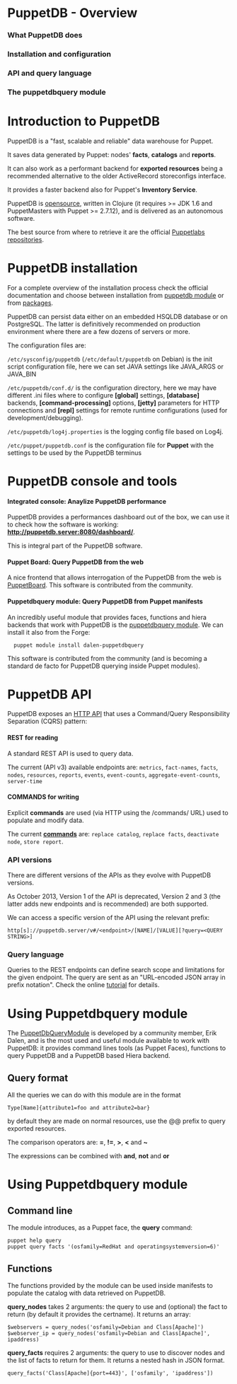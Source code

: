 # PuppetDB - Overview

### What PuppetDB does

### Installation and configuration

### API and query language

### The puppetdbquery module


# Introduction to PuppetDB
PuppetDB is a "fast, scalable and reliable" data warehouse for Puppet.

It saves data generated by Puppet: nodes' **facts**, **catalogs** and **reports**.

It can also work as a performant backend for **exported resources** being a recommended alternative to the older ActiveRecord storeconfigs interface.

It provides a faster backend also for Puppet's **Inventory Service**.

PuppetDB is [opensource](https://github.com/puppetlabs/puppetdb), written in Clojure (it requires >= JDK 1.6 and PuppetMasters with Puppet >= 2.7.12), and is delivered as an autonomous software.

The best source from where to retrieve it are the official [Puppetlabs repositories](http://docs.puppetlabs.com/guides/puppetlabs_package_repositories.html#open-source-repositories).


# PuppetDB installation
For a complete overview of the installation process check the official documentation and choose between installation from [puppetdb module](http://docs.puppetlabs.com/puppetdb/latest/install_via_module.html) or from [packages](http://docs.puppetlabs.com/puppetdb/latest/install_from_packages.html).

PuppetDB can persist data either on an embedded HSQLDB database or on PostgreSQL.
The latter is definitively recommended on production environment where there are a few dozens of servers or more.

The configuration files are:

```/etc/sysconfig/puppetdb``` (```/etc/default/puppetdb``` on Debian) is the init script configuration file, here we can set JAVA settings like JAVA_ARGS or JAVA_BIN


```/etc/puppetdb/conf.d/``` is the configuration directory, here we may have different .ini files where to configure **[global]** settings, **[database]** backends, **[command-processing]** options, **[jetty]** parameters for HTTP connections and **[repl]** settings for remote runtime configurations (used for development/debugging).


```/etc/puppetdb/log4j.properties``` is the logging config file based on Log4j.


```/etc/puppet/puppetdb.conf``` is the configuration file for **Puppet** with the settings to be used by the PuppetDB terminus


# PuppetDB console and tools

#### Integrated console: Anaylize PuppetDB performance
PuppetDB provides a performances dashboard out of the box, we can use it to check how the software is working: **http://puppetdb.server:8080/dashboard/**.

This is integral part of the PuppetDB software.

#### Puppet Board: Query PuppetDB from the web
A nice frontend that allows interrogation of the PuppetDB from the web is [PuppetBoard](https://github.com/nedap/puppetboard).
This software is contributed from the community.

#### Puppetdbquery module: Query PuppetDB from Puppet manifests
An incredibly useful module that provides faces, functions and hiera backends that work with PuppetDB is the [puppetdbquery module](https://github.com/dalen/puppet-puppetdbquery). We can install it also from the Forge:

      puppet module install dalen-puppetdbquery

This software is contributed from the community (and is becoming a standard de facto for PuppetDB querying inside Puppet modules).


# PuppetDB API
PuppetDB exposes an [HTTP API](http://docs.puppetlabs.com/puppetdb/latest/api/) that uses a Command/Query Responsibility Separation (CQRS) pattern:

#### REST for reading
A standard REST API is used to query data.

The current (API v3) available endpoints are: ```metrics```, ```fact-names```, ```facts```, ```nodes```, ```resources```, ```reports```, ```events```, ```event-counts```, ```aggregate-event-counts```, ```server-time```


#### COMMANDS for writing
Explicit **commands** are used (via HTTP using the /commands/ URL) used to populate and modify data.

The current [**commands**](http://docs.puppetlabs.com/puppetdb/latest/api/commands.html) are: ```replace catalog```, ```replace facts```, ```deactivate node```, ```store report```.


### API versions  
There are different versions of the APIs as they evolve with PuppetDB versions.

As October 2013, Version 1 of the API is deprecated, Version 2 and 3 (the latter adds new endpoints and is recommended) are both supported.

We can access a specific version of the API using the relevant prefix:

    http[s]://puppetdb.server/v#/<endpoint>/[NAME]/[VALUE][?query=<QUERY STRING>]

### Query language
Queries to the REST endpoints can define search scope and limitations for the given endpoint. The query are sent as an "URL-encoded JSON array in prefix notation". Check the online [tutorial](http://docs.puppetlabs.com/puppetdb/latest/api/query/tutorial.html) for details.

# Using Puppetdbquery module

The [PuppetDbQueryModule](https://github.com/dalen/puppet-puppetdbquery) is developed by a community member, Erik Dalen, and is the most used and useful module available to work with PuppetDB: it provides command lines tools (as Puppet Faces), functions to query PuppetDB and a PuppetDB based Hiera backend.

## Query format
All the queries we can do with this module are in the format

    Type[Name]{attribute1=foo and attribute2=bar}

by default they are made on normal resources, use the @@ prefix to query exported resources.

The comparison operators are: **=**, **!=**, **>**, **<** and **~**

The expressions can be combined with **and**, **not** and **or**

# Using Puppetdbquery module

## Command line

The module introduces, as a Puppet face, the **query** command:

    puppet help query
    puppet query facts '(osfamily=RedHat and operatingsystemversion=6)'

## Functions
The functions provided by the module can be used inside manifests to populate the catalog with data retrieved on PuppetDB.

**query_nodes** takes 2 arguments: the query to use and (optional) the fact to return (by default it provides the certname). It returns an array:

    $webservers = query_nodes('osfamily=Debian and Class[Apache]')
    $webserver_ip = query_nodes('osfamily=Debian and Class[Apache]', ipaddress)


**query_facts** requires 2 arguments: the query to use to discover nodes and the list of facts to return for them. It returns a nested hash in JSON format.

    query_facts('Class[Apache]{port=443}', ['osfamily', 'ipaddress'])
